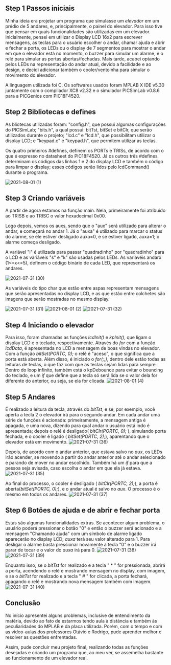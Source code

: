 
## Step 1 Passos iniciais

Minha ideia era projetar um programa que simulasse um _elevador_ em um prédio de 5 andares, e, principalmente, o painel do elevador. Para isso tive que pensar em quais funcionalidades são utilizadas em um elevador. Inicialmente, pensei em utilizar o Display LCD 16x2 para escrever mensagens, as teclas para o usuário escolher o andar, chamar ajuda e abrir e fechar a porta, os LEDs ou o display de 7 segmentos para mostrar o andar em que o elevador está no momento, o buzzer para simular um alarme, e o relé para simular as portas abertas/fechadas. Mais tarde, acabei optando pelos LEDs na representação do andar atual, devido a facilidade e ao design, e decidi adicionar também o cooler/ventoinha para simular o movimento do elevador.

A linguagem utilizada foi C. Os softwares usados foram MPLAB X IDE v5.30 juntamente com o compilador XC8 v2.32 e o simulador PICSimLab v0.8.6 para a PICGenios com PIC18F4520.

## Step 2 Bibliotecas e defines

As bliotecas utilizadas foram: "config.h", que possui algumas configurações do PICSimLab; "bits.h", a qual possui: bitTst, bitSet e bitClr, que serão utilizados durante o projeto; "lcd.c" e "lcd.h", que possibilitam utilizar o display LCD; e "keypad.c" e "keypad.h", que permitem utilizar as teclas. 

Os quatro primeiros #defines, definem os PORTs e TRISs, de acordo com o que é expresso no datasheet do PIC18F4520. Já os outros três #defines determinam os códigos das linhas 1 e 2 do display LCD e também o código para limpar o display; esses códigos serão lidos pelo lcdCommand() durante o programa.

![2021-08-01 (1)](https://user-images.githubusercontent.com/88052180/127773012-f07cca91-5099-4f6b-9e63-0aeef1c5e760.png)


## Step 3 Criando variáveis

A partir de agora estamos na função main. Nela, primeiramente foi atríbuido ao TRISB e ao TRISC o valor hexadecimal 0x00.

Logo depois, vemos os auxs, sendo que o "aux" será utilizado para alterar o andar, e começará no andar 1. Já o "auxa" é utilizado para marcar o status do alarme, se ele estiver desligado auxa=0, e se estiver ligado, auxa=1; o alarme começa desligado.


A variável "i" é utilizada para passar "quadradinho" por "quadradinho" para o LCD e as variáveis "s" e "k" são usadas pelos LEDs.
As variavéis andarx (1<=x<=5), definem o código binário de cada LED, que representará os andares.

![2021-07-31 (30)](https://user-images.githubusercontent.com/88052180/127773298-66942fbb-af05-438e-8761-5f5302852333.png)

As variáveis do tipo char que estão entre aspas representam mensagens que serão apresentadas no display LCD, e as que estão entre colchetes são imagens que serão mostradas no mesmo display.

![2021-07-31 (31)](https://user-images.githubusercontent.com/88052180/127773871-a69faad4-5580-4371-8a2e-acd9c13efe39.png)
![2021-08-01 (2)](https://user-images.githubusercontent.com/88052180/127773989-86253ce6-2f77-4a24-883f-6a0ee9401680.png)
![2021-07-31 (32)](https://user-images.githubusercontent.com/88052180/127773995-bd0d7831-096f-4861-80fb-9ac02d73315b.png)


## Step 4 Iniciando o elevador

Para isso, foram chamadas as funções _lcdInit()_ e _kpInit()_, que ligam o display LCD e o teclado, respectivamente. Através do _for_ com a função _lcdData_, é apresentada no LCD a mensagem de boas vindas no elevador. Com a função _bitSet(PORTC, 0);_ o relé é "aceso", o que significa que a porta está aberta. Além disso, é iniciado o _for(;;)_, dentro dele estão todas as leituras de teclas, o que faz com que as teclas sejam lidas para sempre. Dentro do loop infinito, também está o kpDebounce para evitar o bouncing do teclado, e um _if_ que define que a tecla só será lida se o valor dela for diferente do anterior, ou seja, se ela for clicada.
![2021-08-01 (4)](https://user-images.githubusercontent.com/88052180/127774393-d5de5bca-c206-4587-a00d-e79be304c299.png)


## Step 5 Andares

É realizado a leitura da tecla, através do _bitTst_, e se, por exemplo, você aperta a tecla 2 o elevador irá para o segundo andar. Em cada andar uma série de funções é acionada: primeiramente, a mensagem antiga é apagada, e uma nova, dizendo para qual andar o usuário está indo é apresentada; depois o relé é desligado( _bitClr(PORTC, 0);_ ), simulando porta fechada, e o cooler é ligado ( _bitSet(PORTC, 2);_), aparentando que o elevador está em movimento.
![2021-07-31 (36)](https://user-images.githubusercontent.com/88052180/127775410-bf288bd4-8fea-4974-a24c-fda8360b4196.png)


Depois, de acordo com o andar anterior, que estava salvo no _aux_, os LEDs irão acender, se movendo a partir do andar anterior até o andar selecionado e parando de mover no andar escolhido. Também há um _if_ para que a pessoa seja avisada, caso escolha o andar em que ela já estava.
![2021-07-31 (35)](https://user-images.githubusercontent.com/88052180/127775325-7c9ba723-b8a4-4524-ab8c-36384307c55c.png)


Ao final do processo, o cooler é desligado ( _bitClr(PORTC, 2);_), a porta é aberta(_bitSet(PORTC, 0);_), e o andar atual é salvo no _aux_. O processo é o mesmo em todos os andares.
![2021-07-31 (37)](https://user-images.githubusercontent.com/88052180/127775484-3fa5ab3f-4c30-4e71-b165-db821c642426.png)


## Step 6 Botões de ajuda e de abrir e fechar porta

Estas são algumas funcionalidades extras. Se acontecer algum problema, o usuário poderá pressionar o botão "0" e então o buzzer será acionado e a mensagem "Chamando ajuda" com um símbolo de alarme ligado aparecerão no display LCD; _auxa_ terá seu valor alterado para 1. Para desligar o alarme basta pressionar novamente a tecla "0" e o buzzer irá parar de tocar e o valor do _auxa_ irá para 0. 
![2021-07-31 (38)](https://user-images.githubusercontent.com/88052180/127775823-0efbf0af-c3dd-4e45-b7c8-2ddc0a92640c.png)
![2021-07-31 (39)](https://user-images.githubusercontent.com/88052180/127775906-825fbb2d-865e-4982-afde-c8c453e27e34.png)

Enquanto isso, se o _bitTst_ for realizado e a tecla " * " for pressionada, abrirá a porta, acendendo o relé e mostrando mensagem no display, com imagem, e se o _bitTst_ for realizado e a tecla " # " for clicada, a porta fechará, apagando o relé e mostrando nova mensagem também com imagem.
![2021-07-31 (40)](https://user-images.githubusercontent.com/88052180/127775965-9b859064-d811-435a-a9d6-c5faeacf1bfa.png)


## Conclusão

No início apresentei alguns problemas, inclusive de entendimento da matéria, devido ao fato de estarmos tendo aula à distáncia e também às peculiaridades do MPLAB e da placa utilizada. Porém, com o tempo e com as video-aulas dos professores Otávio e Rodrigo, pude aprender melhor e resolver as questões enfrentadas.

Assim, pude concluir meu projeto final, realizando todas as funções desejadas e criando um programa que, ao meu ver, se assemelha bastante ao funcionamento de um elevador real.


